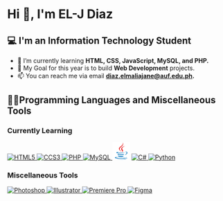 # Hi 👋, I'm EL-J Diaz

## 💻 I'm an Information Technology Student
- 🌱 I’m currently learning **HTML, CSS, JavaScript, MySQL, and PHP.**
- 🔭 My Goal for this year is to build **Web Development** projects.
- 📫 You can reach me via email **diaz.elmaliajane@auf.edu.ph.**

## 👩‍💻Programming Languages and Miscellaneous Tools
### Currently Learning
<p align="left"> 
  <a href="https://developer.mozilla.org/en-US/docs/Web/HTML" target="_blank" rel="noreferrer"> <img src="https://vectorwiki.com/images/7Gvnx__html5.svg" alt="HTML5" width="40" height="40"/> </a> 
  <a href="https://developer.mozilla.org/en-US/docs/Web/CSS" target="_blank" rel="noreferrer"> <img src="https://upload.wikimedia.org/wikipedia/commons/d/d5/CSS3_logo_and_wordmark.svg" alt="CCS3" width="40" height="40"/> </a> 
  <a href="https://www.php.net/" target="_blank" rel="noreferrer"> <img src="https://www.php.net/images/logos/new-php-logo.svg" alt="PHP" width="40" height="40"/> </a>
  <a href="https://www.mysql.com/" target="_blank" rel="noreferrer"> <img src="https://www.mysql.com/common/logos/logo-mysql-170x115.png" alt="MySQL" width="50" height="40"/> </a>
  <a href="https://www.java.com" target="_blank" rel="noreferrer"> <img src="https://raw.githubusercontent.com/devicons/devicon/master/icons/java/java-original.svg" alt="Java" width="40" height="40"/></a> 
  <a href="https://learn.microsoft.com/en-us/dotnet/csharp/tour-of-csharp/" target="_blank" rel="noreferrer"> <img src="https://vectorwiki.com/images/qsXFI__c.svg" alt="C#"  width="40" height="40"/> </a> 
  <a href="https://www.python.org" target="_blank" rel="noreferrer"> <img src="https://vectorwiki.com/images/6QLCw__python.svg" alt="Python" width="40" height="40"/> </a> 
</p>

### Miscellaneous Tools
<p align="left"> 
  <a href="https://www.adobe.com/products/photoshop.html" target="_blank" rel="noreferrer"> <img src="https://vectorwiki.com/images/IqKa8__adobe-photoshop.svg" alt="Photoshop" width="40" height="40"/> </a> 
  <a href="https://www.adobe.com/products/illustrator.html" target="_blank" rel="noreferrer"> <img src="https://vectorwiki.com/images/gOzyY__adobe-illustrator-cc-icon.svg" alt="Illustrator" width="40" height="40"/> </a> 
  <a href="https://www.adobe.com/products/premiere.html" target="_blank" rel="noreferrer"> <img src="https://upload.wikimedia.org/wikipedia/commons/4/40/Adobe_Premiere_Pro_CC_icon.svg" alt="Premiere Pro" width="40" height="40"/> </a> 
    <a href="https://www.figma.com/" target="_blank" rel="noreferrer"> <img src="https://upload.wikimedia.org/wikipedia/commons/3/33/Figma-logo.svg" alt="Figma" width="40" height="40"/> </a> 
</p>

